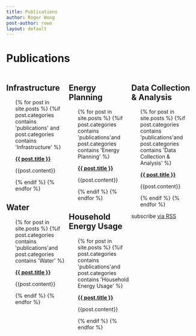 ```yaml
---
title: Publications
author: Roger Wong
post-author: rowo
layout: default
---
```

<div>
<h1 class="page-heading">Publications</h1>

<div class="col-md-4" style="float:left; margin:0; width:33%;">
  <h2> Infrastructure</h2>
  <ul class="post-list" style="list-style-type:none">
    {% for post in site.posts %}
      {%if post.categories contains 'publications' and post.categories contains 'Infrastructure' %}
          <li>
            <p><strong>
              <a class="post-link" href="{{ post.link }}" target="\_blank">{{ post.title }}</a>
            </strong></p>
            <p>{{post.content}}</p>
          </li>
      {% endif %}
    {% endfor %}
  </ul>
  <h2> Water</h2>
  <ul class="post-list" style="list-style-type:none">
    {% for post in site.posts %}
      {%if post.categories contains 'publications'and post.categories contains 'Water' %}
          <li>
            <p><strong>
              <a class="post-link" href="{{ post.link }}" target="\_blank">{{ post.title }}</a>
            </strong></p>
            <p>{{post.content}}</p>
          </li>
      {% endif %}
    {% endfor %}
  </ul>
</div>
<div class="col-md-4"  style="float:left; margin:0; width:33%;">
  <h2>Energy Planning</h2>
  <ul class="post-list" style="list-style-type:none">
    {% for post in site.posts %}
      {%if post.categories contains 'publications'and post.categories contains 'Energy Planning' %}
          <li>
            <p><strong>
              <a class="post-link" href="{{ post.link }}" target="\_blank">{{ post.title }}</a>
            </strong></p>
            <p>{{post.content}}</p>
          </li>
      {% endif %}
    {% endfor %}
  </ul>

  <h2>Household Energy Usage</h2>
  <ul class="post-list" style="list-style-type:none">
    {% for post in site.posts %}
      {%if post.categories contains 'publications'and post.categories contains 'Household Energy Usage' %}
          <li>
            <p><strong>
              <a class="post-link" href="{{ post.link }}" target="\_blank">{{ post.title }}</a>
            </strong></p>
            <p>{{post.content}}</p>
          </li>
      {% endif %}
    {% endfor %}
  </ul>
</div>

<div class="col-md-4"  style="float:left; margin:0; width:33%;">
  <h2>Data Collection & Analysis</h2>
  <ul class="post-list" style="list-style-type:none">
    {% for post in site.posts %}
      {%if post.categories contains 'publications'and post.categories contains 'Data Collection & Analysis' %}
          <li>
            <p><strong>
              <a class="post-link" href="{{ post.link }}" target="\_blank">{{ post.title }}</a>
            </strong>
            </p>
            <p>{{post.content}}</p>
          </li>
      {% endif %}
    {% endfor %}
  </ul>
</div>

<p class="rss-subscribe">subscribe <a href="{{ "/feed.xml" | prepend: site.baseurl }}">via RSS</a></p>


</div>
